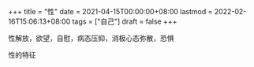 +++
title = "性"
date = 2021-04-15T00:00:00+08:00
lastmod = 2022-02-16T15:06:13+08:00
tags = ["自己"]
draft = false
+++

性解放，欲望，自慰，病态压抑，消极心态弥散，恐惧

性的特征